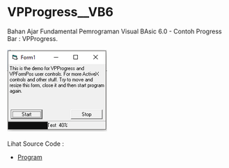 # VPProgress__VB6
Bahan Ajar Fundamental Pemrograman Visual BAsic 6.0 - Contoh Progress Bar : VPProgress.<br><br>
<img src="https://github.com/RizkyKhapidsyah/VPProgress__VB6/blob/master/VPProgress__VB6/Results/001.PNG"><br><br>
Lihat Source Code : <br>
- <a href="https://github.com/RizkyKhapidsyah/VPProgress__VB6/tree/master/VPProgress__VB6">Program</a>

